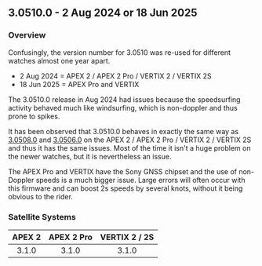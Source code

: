 ## 3.0510.0 - 2 Aug 2024 or 18 Jun 2025

### Overview

Confusingly, the version number for 3.0510 was re-used for different watches almost one year apart.

- 2 Aug 2024 = APEX 2 / APEX  2 Pro / VERTIX 2 / VERTIX 2S
- 18 Jun 2025 = APEX Pro and VERTIX

The 3.0510.0 release in Aug 2024 had issues because the speedsurfing activity behaved much like windsurfing, which is non-doppler and thus prone to spikes.

It has been observed that 3.0510.0 behaves in exactly the same way as [3.0508.0](../3.0508.0/README.md) and [3.0506.0](../3.0506.0/README.md) on the APEX 2 / APEX  2 Pro / VERTIX 2 / VERTIX 2S and thus it has the same issues. Most of the time it isn't a huge problem on the newer watches, but it is nevertheless an issue.

The APEX Pro and VERTIX have the Sony GNSS chipset and the use of non-Doppler speeds is a much bigger issue. Large errors will often occur with this firmware and can boost 2s speeds by several knots, without it being obvious to the rider.



### Satellite Systems

| APEX 2 | APEX 2 Pro | VERTIX 2 / 2S |
| :----: | :--------: | :-----------: |
| 3.1.0  |   3.1.0    |     3.1.0     |

